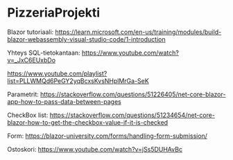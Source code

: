 # PizzeriaProjekti

Blazor tutoriaali:
https://learn.microsoft.com/en-us/training/modules/build-blazor-webassembly-visual-studio-code/1-introduction

Yhteys SQL-tietokantaan:
https://www.youtube.com/watch?v=_JxC6EUxbDo 

https://www.youtube.com/playlist?list=PLLWMQd6PeGY2yqBcxsKvsNHplMrGa-SeK

Parametrit:
https://stackoverflow.com/questions/51226405/net-core-blazor-app-how-to-pass-data-between-pages

CheckBox list:
https://stackoverflow.com/questions/51234654/net-core-blazor-how-to-get-the-checkbox-value-if-it-is-checked

Form: 
https://blazor-university.com/forms/handling-form-submission/

Ostoskori:
https://www.youtube.com/watch?v=jSs5DUHAvBc
